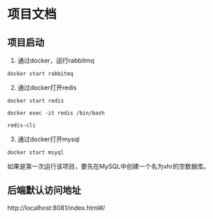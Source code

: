 # 项目文档

## 项目启动

1. 通过docker，运行rabbitmq
    
```shell script
docker start rabbitmq
```

2. 通过docker打开redis

```shell script
docker start redis

docker exec -it redis /bin/bash

redis-cli
```

3. 通过docker打开mysql

```shell script
docker start msyql
```
如果是第一次运行该项目，要先在MySQL中创建一个名为vhr的空数据库。

## 后端默认访问地址
http://localhost:8081/index.html#/

